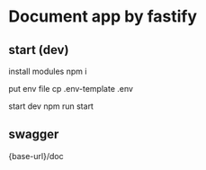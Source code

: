 # Document app by fastify

## start (dev)

install modules
npm i 

put env file
cp .env-template .env

start dev
npm run start

## swagger

{base-url}/doc
